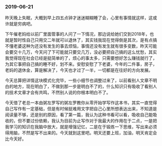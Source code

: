 ### 2019-06-21

昨天晚上失眠，大概到早上四五点钟才迷迷糊糊睡了会，心里有事情就这样，这或许就是穷病吧。

下午催老妈给以前厂里面管事的人问了一下情况，那边说给她们交到2018年，也就是暂时性自己只用交二年就可以退休了，其实钱我现在觉得倒是其次，是有点搞不懂老婆这种为还没有发生的事去烦恼，事情还没有发生就有很多变数，昨天可能会要交十几万，今天问了下可能就只要交几万，没必要把自己搞的这么忧愁，其实我觉得现在社会已经是挺简单的了，烦心的事太多，只需要想好怎么赚钱就行了，为其它事把自己搞的睡不好，划不来。安慰安慰了下老婆，今年的二件事，房子，老妈的退休金，算是解决了，今天也才过了一半，一切都是在往好的方向发展。

今天总算把详情这块模式化完毕，一些小细节也调整过来了，以前看别人文章不明白的地方，现在明白了，不做到那一步是明白不了的，什么知识只有吸收了看别人的技术文章才会有共鸣，不然别人说的你根本明白不了。

今天借了老总一本由粥左罗写的粥左罗教你从零开始学写作这本书，其实一直觉得自己写作有一定基础，但是有时候挺难用文字把自己心里所想表达出来，不知道是阅读量不够，还是别的原因，看了第一篇，我认为这种书看可以看，吸收自己能吸收的，但不要过份依赖，我认为目前为止写作对于我最大的作用在于二点，一是把我学习的知识在我脑中放大，就是增强记忆，二是在于锻炼一下思维，写出来必须得用脑，不然是写不出来的。今天就到这里吧。明天还要上班，加油，明天肯定会比今天好。




